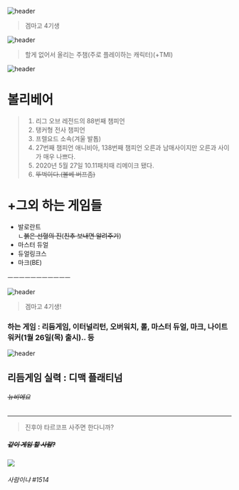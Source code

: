 ![header](https://capsule-render.vercel.app/api?type=Waving&color=4e63d6&height=200&section=header&text=김경래&fontSize=70&animation=fadeIn&fontColor=DDDDDD)

> 겜마고 4기생

![header](https://blog.kakaocdn.net/dn/b04wmN/btrpPUUTlsc/BwUxKzSYXKAyzFIv4jKH11/img.png)

> 할게 없어서 올리는 주챔(주로 플레이하는 캐릭터)(+TMI)

![header](https://ddragon.leagueoflegends.com/cdn/img/champion/splash/Volibear_0.jpg)

# 볼리베어

>1. 리그 오브 레전드의 88번째 챔피언
>2. 탱커형 전사 챔피언
>3. 프렐요드 소속(겨울 발톱)
>4. 27번째 챔피언 애니비아, 138번째 챔피언 오른과 남매사이지만 오른과 사이가 매우 나쁘다.
>5. 2020년 5월 27일 10.11패치때 리메이크 됐다.
>6. ~~뚜벅이다.(볼베 버프좀)~~

# +그외 하는 게임들

* 발로란트  
ㄴ~~붉은 선혈의 진~~(~~친추 보내면 알려주기~~)
* 마스터 듀얼
* 듀얼링크스
* 마크(BE)

ㅡㅡㅡㅡㅡㅡㅡㅡㅡㅡㅡ

![header](https://capsule-render.vercel.app/api?type=Waving&color=ff3300&height=200&section=header&text=김예성&fontSize=70&animation=fadeIn&fontColor=FFFFFF)

>겜마고 4기생!

### **하는 게임 : 리듬게임, 이터널리턴, 오버워치, 롤, 마스터 듀얼, 마크, 나이트워커(1월 26일(목) 출시).. 등**


![header](https://img1.daumcdn.net/thumb/C176x176/?fname=https://blog.kakaocdn.net/dn/bUHDkU/btqXXi4z3w5/Zu5kUKMyRZXki0yZYNjpcK/img.png)

## 리듬게임 실력 : 디맥 플래티넘

###### ~~뉴비에요~~

------------
>진후야 타르코프 사주면 한다니까?


#####   ~~같이 게임 할 사람?~~

<img src="https://img.shields.io/badge/Discord-000000?style=flat&logo=Discord&logoColor=white"/>

###### 사람이냐 #1514
